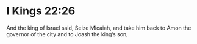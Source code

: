 # I Kings 22:26

And the king of Israel said, Seize Micaiah, and take him back to Amon the governor of the city and to Joash the king’s son,
